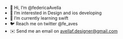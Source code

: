 - 👋 Hi, I’m @federicaAvella
- 👀 I’m interested in Design and ios developing
- 🌱 I’m currently learning swift
- 🐦 Reach me on twitter @fe_aves
- ✉️ Send me an email on avellaf.designer@gmail.com

<!---
federicaAvella/federicaAvella is a ✨ special ✨ repository because its `README.md` (this file) appears on your GitHub profile.
You can click the Preview link to take a look at your changes.
--->
